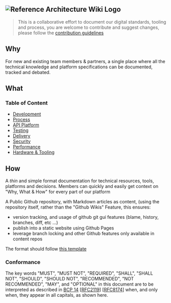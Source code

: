 ![Reference Architecture Wiki Logo](logo.png "Reference Architecture Wiki")
---
> This is a collaborative effort to document our digital standards, tooling and process, you are welcome to contribute and suggest changes, please follow the [contribution guidelines](.github/CONTRIBUTING.md)

## Why

For new and existing team members & partners, a single place where all the technical knowledge and platform specifications can be documented, tracked and debated.

## What

### Table of Content

- [Development](development/README.md)
- [Process](process/README.md)
- [API Platform](api/README.md)
- [Testing](testing/README.md)
- [Delivery](delivery/README.md)
- [Security](security/README.md)
- [Performance](performance/README.md)
- [Hardware & Tooling](equipment/README.md)

## How

A *thin* and simple format documentation for technical resources, tools, platforms and decisions. Members can quickly and easily get context on "Why, What & How" for every part of our platform

A Public Github repository, with Markdown articles as content, (using the repository itself, rather than the "Github Wikis" Feature, this ensures:

- version tracking, and usage of github git gui features (blame, history, branches, diff, etc ...)
- publish into a static website using Github Pages
- leverage branch locking and other Github features only available in content repos

The format should follow [this template](.template.md)

### Conformance

The key words "MUST", "MUST NOT", "REQUIRED", "SHALL", "SHALL NOT", "SHOULD", "SHOULD NOT", "RECOMMENDED", "NOT RECOMMENDED", "MAY", and "OPTIONAL" in this document are to be interpreted as described in [BCP 14](https://tools.ietf.org/html/bcp14) [[RFC2119](https://tools.ietf.org/html/rfc2119)] [[RFC8174](https://tools.ietf.org/html/rfc8174)] when, and only when, they appear in all capitals, as shown here.
